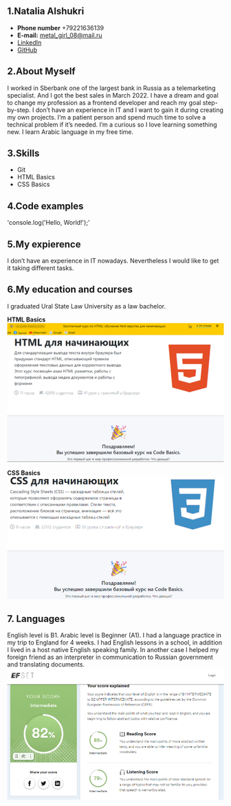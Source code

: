 ## 1.Natalia Alshukri

* **Phone number** +79221636139
* **E-mail:** metal_girl_08@mail.ru
* [LinkedIn](https://www.linkedin.com/in/natalie-alshukri-653a94235/)
* [GitHub](https://github.com/Emilyfreulein)

## 2.About Myself
I worked in Sberbank one of the largest bank in Russia as a telemarketing specialist. And I got the best sales in March 2022. I have a dream and goal to change my profession as a frontend developer and reach my goal step-by-step. I don’t have an experience in IT and I want to gain it during creating my own projects. 
I’m a patient person and spend much time to solve a technical problem if it’s needed. I’m a curious so I love learning something new. I learn Arabic language in my free time. 

## 3.Skills
* Git
* HTML Basics
* CSS Basics

## 4.Code examples
'console.log('Hello, World!');'

## 5.My expierence
I don’t have an experience in IT nowadays. Nevertheless I would like to get it 
taking different tasks.

## 6.My education and courses
I graduated Ural State Law University as a law bachelor.


**HTML Basics**
![Html Basics course.png](https://github.com/Emilyfreulein/rss-school/blob/gh-pages/Html%20Basics%20course.png)

**CSS Basics**
![CSS Basics](https://github.com/Emilyfreulein/rss-school/blob/gh-pages/css%20basics.png)

## 7. Languages
English level is B1. 
Arabic level is Beginner (A1).
I had a language practice in my trip to England for 4 weeks. I had English lessons in a school, in addition I lived in a host native English speaking family. In another case I helped my foreign friend as an interpreter in communication to Russian government and translating documents.
![Intermediate](https://github.com/Emilyfreulein/rss-school/blob/gh-pages/Intermediate.png)

